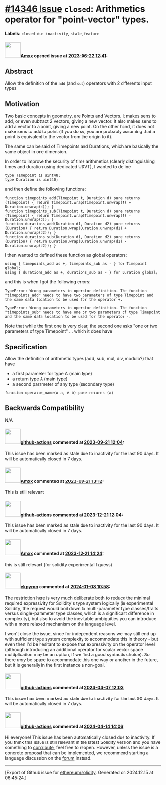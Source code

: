 # [\#14346 Issue](https://github.com/ethereum/solidity/issues/14346) `closed`: Arithmetics operator for "point-vector" types.
**Labels**: `closed due inactivity`, `stale`, `feature`


#### <img src="https://avatars.githubusercontent.com/u/2432299?v=4" width="50">[Amxx](https://github.com/Amxx) opened issue at [2023-06-22 12:41](https://github.com/ethereum/solidity/issues/14346):

## Abstract

Allow the definition of the `add` (and `sub`) operators with 2 differents input types

## Motivation

Two basic concepts in geometry, are Points and Vectors. It makes sens to add, or even subtract 2 vectors, giving a new vector. It also makes sens to add a vector to a point, giving a new point. On the other hand, it does not make sens to add to point (if you do so, you are probably assuming that a point is equivalent to the vector from the origin to it).

The same can be said of Timepoints and Durations, which are basically the same object in one dimension.

In order to improve the security of time arithmetics (clearly distinguishing times and duration using dedicated UDVT), I wanted to define

```solidity
type Timepoint is uint48;
type Duration is uint40;
```

and then define the following functions:
```solidity
function timepoints_add(Timepoint t, Duration d) pure returns (Timepoint) { return Timepoint.wrap(Timepoint.unwrap(t) + Duration.unwrap(d)); }
function timepoints_sub(Timepoint t, Duration d) pure returns (Timepoint) { return Timepoint.wrap(Timepoint.unwrap(t) - Duration.unwrap(d)); }
function durations_add(Duration d1, Duration d2) pure returns (Duration) { return Duration.wrap(Duration.unwrap(d1) + Duration.unwrap(d2)); }
function durations_sub(Duration d1, Duration d2) pure returns (Duration) { return Duration.wrap(Duration.unwrap(d1) - Duration.unwrap(d2)); }
```

I then wanted to defined these function as global operators:
```solidity
using { timepoints_add as +, timepoints_sub as - } for Timepoint global;
using { durations_add as +, durations_sub as - } for Duration global;
```

and this is when I got the following errors:
```
TypeError: Wrong parameters in operator definition. The function "timepoints_add" needs to have two parameters of type Timepoint and the same data location to be used for the operator +.

TypeError: Wrong parameters in operator definition. The function "timepoints_sub" needs to have one or two parameters of type Timepoint and the same data location to be used for the operator -.
```

Note that while the first one is very clear, the second one asks "one or two parameters of type Timepoint" ... which it does have

## Specification

Allow the definition of arithmetic types (add, sub, mul, div, modulo?) that have
- a first parameter for type A (main type) 
- a return type A (main type)
- a second parameter of any type (secondary type)

```function operator_name(A a, B b) pure returns (A)```

## Backwards Compatibility

N/A


#### <img src="https://avatars.githubusercontent.com/in/15368?v=4" width="50">[github-actions](https://github.com/apps/github-actions) commented at [2023-09-21 12:04](https://github.com/ethereum/solidity/issues/14346#issuecomment-1729434451):

This issue has been marked as stale due to inactivity for the last 90 days.
It will be automatically closed in 7 days.

#### <img src="https://avatars.githubusercontent.com/u/2432299?v=4" width="50">[Amxx](https://github.com/Amxx) commented at [2023-09-21 13:12](https://github.com/ethereum/solidity/issues/14346#issuecomment-1729556543):

This is still relevant

#### <img src="https://avatars.githubusercontent.com/in/15368?v=4" width="50">[github-actions](https://github.com/apps/github-actions) commented at [2023-12-21 12:04](https://github.com/ethereum/solidity/issues/14346#issuecomment-1866135654):

This issue has been marked as stale due to inactivity for the last 90 days.
It will be automatically closed in 7 days.

#### <img src="https://avatars.githubusercontent.com/u/2432299?v=4" width="50">[Amxx](https://github.com/Amxx) commented at [2023-12-21 14:24](https://github.com/ethereum/solidity/issues/14346#issuecomment-1866358338):

this is still relevant (for solidity experimental I guess)

#### <img src="https://avatars.githubusercontent.com/u/1347491?v=4" width="50">[ekpyron](https://github.com/ekpyron) commented at [2024-01-08 10:58](https://github.com/ethereum/solidity/issues/14346#issuecomment-1880781308):

The restriction here is very much deliberate both to reduce the minimal required expressivity for Solidity's type system logically (in experimental Solidity, the request would boil down to multi-parameter type classes/traits versus single-parameter type classes, which is a significant difference in complexity), but also to avoid the inevitable ambiguities you can introduce with a more relaxed mechanism on the language level.

I won't close the issue, since for independent reasons we may still end up with sufficient type system complexity to accommodate this in theory - but even then I'd be hesitant to expose that expressivity on the operator level (although introducing an additional operator for scalar vector space multiplication may be an option, if we find a good syntactic choice). So there _may_ be space to accommodate this one way or another in the future, but it is generally in the first instance a non-goal.

#### <img src="https://avatars.githubusercontent.com/in/15368?v=4" width="50">[github-actions](https://github.com/apps/github-actions) commented at [2024-04-07 12:03](https://github.com/ethereum/solidity/issues/14346#issuecomment-2041447264):

This issue has been marked as stale due to inactivity for the last 90 days.
It will be automatically closed in 7 days.

#### <img src="https://avatars.githubusercontent.com/in/15368?v=4" width="50">[github-actions](https://github.com/apps/github-actions) commented at [2024-04-14 14:06](https://github.com/ethereum/solidity/issues/14346#issuecomment-2054072878):

Hi everyone! This issue has been automatically closed due to inactivity.
If you think this issue is still relevant in the latest Solidity version and you have something to [contribute](https://docs.soliditylang.org/en/latest/contributing.html), feel free to reopen.
However, unless the issue is a concrete proposal that can be implemented, we recommend starting a language discussion on the [forum](https://forum.soliditylang.org) instead.


-------------------------------------------------------------------------------



[Export of Github issue for [ethereum/solidity](https://github.com/ethereum/solidity). Generated on 2024.12.15 at 06:45:24.]
